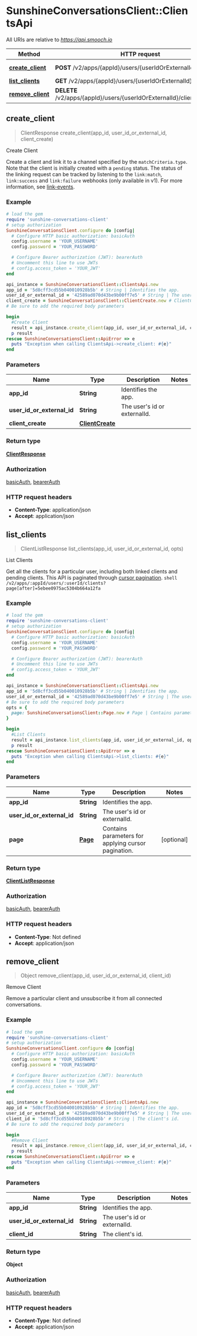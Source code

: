 # SunshineConversationsClient::ClientsApi

All URIs are relative to *https://api.smooch.io*

Method | HTTP request | Description
------------- | ------------- | -------------
[**create_client**](ClientsApi.md#create_client) | **POST** /v2/apps/{appId}/users/{userIdOrExternalId}/clients | Create Client
[**list_clients**](ClientsApi.md#list_clients) | **GET** /v2/apps/{appId}/users/{userIdOrExternalId}/clients | List Clients
[**remove_client**](ClientsApi.md#remove_client) | **DELETE** /v2/apps/{appId}/users/{userIdOrExternalId}/clients/{clientId} | Remove Client



## create_client

> ClientResponse create_client(app_id, user_id_or_external_id, client_create)

Create Client

Create a client and link it to a channel specified by the `matchCriteria.type`. Note that the client is initially created with a `pending` status. The status of the linking request can be tracked by listening to the `link:match`, `link:success` and `link:failure` webhooks (only available in v1). For more information, see [link-events](https://docs.smooch.io/rest/v1/#link-events).

### Example

```ruby
# load the gem
require 'sunshine-conversations-client'
# setup authorization
SunshineConversationsClient.configure do |config|
  # Configure HTTP basic authorization: basicAuth
  config.username = 'YOUR_USERNAME'
  config.password = 'YOUR_PASSWORD'

  # Configure Bearer authorization (JWT): bearerAuth
  # Uncomment this line to use JWTs
  # config.access_token = 'YOUR_JWT'
end

api_instance = SunshineConversationsClient::ClientsApi.new
app_id = '5d8cff3cd55b040010928b5b' # String | Identifies the app.
user_id_or_external_id = '42589ad070d43be9b00ff7e5' # String | The user's id or externalId.
client_create = SunshineConversationsClient::ClientCreate.new # ClientCreate | 
# Be sure to add the required body parameters

begin
  #Create Client
  result = api_instance.create_client(app_id, user_id_or_external_id, client_create)
  p result
rescue SunshineConversationsClient::ApiError => e
  puts "Exception when calling ClientsApi->create_client: #{e}"
end
```

### Parameters


Name | Type | Description  | Notes
------------- | ------------- | ------------- | -------------
 **app_id** | **String**| Identifies the app. | 
 **user_id_or_external_id** | **String**| The user&#39;s id or externalId. | 
 **client_create** | [**ClientCreate**](ClientCreate.md)|  | 

### Return type

[**ClientResponse**](ClientResponse.md)

### Authorization

[basicAuth](../README.md#basicAuth), [bearerAuth](../README.md#bearerAuth)

### HTTP request headers

- **Content-Type**: application/json
- **Accept**: application/json


## list_clients

> ClientListResponse list_clients(app_id, user_id_or_external_id, opts)

List Clients

Get all the clients for a particular user, including both linked clients and pending clients. This API is paginated through [cursor pagination](#section/Introduction/API-pagination-and-records-limits).  ```shell /v2/apps/:appId/users/:userId/clients?page[after]=5ebee0975ac5304b664a12fa ``` 

### Example

```ruby
# load the gem
require 'sunshine-conversations-client'
# setup authorization
SunshineConversationsClient.configure do |config|
  # Configure HTTP basic authorization: basicAuth
  config.username = 'YOUR_USERNAME'
  config.password = 'YOUR_PASSWORD'

  # Configure Bearer authorization (JWT): bearerAuth
  # Uncomment this line to use JWTs
  # config.access_token = 'YOUR_JWT'
end

api_instance = SunshineConversationsClient::ClientsApi.new
app_id = '5d8cff3cd55b040010928b5b' # String | Identifies the app.
user_id_or_external_id = '42589ad070d43be9b00ff7e5' # String | The user's id or externalId.
# Be sure to add the required body parameters
opts = {
  page: SunshineConversationsClient::Page.new # Page | Contains parameters for applying cursor pagination.
}

begin
  #List Clients
  result = api_instance.list_clients(app_id, user_id_or_external_id, opts)
  p result
rescue SunshineConversationsClient::ApiError => e
  puts "Exception when calling ClientsApi->list_clients: #{e}"
end
```

### Parameters


Name | Type | Description  | Notes
------------- | ------------- | ------------- | -------------
 **app_id** | **String**| Identifies the app. | 
 **user_id_or_external_id** | **String**| The user&#39;s id or externalId. | 
 **page** | [**Page**](.md)| Contains parameters for applying cursor pagination. | [optional] 

### Return type

[**ClientListResponse**](ClientListResponse.md)

### Authorization

[basicAuth](../README.md#basicAuth), [bearerAuth](../README.md#bearerAuth)

### HTTP request headers

- **Content-Type**: Not defined
- **Accept**: application/json


## remove_client

> Object remove_client(app_id, user_id_or_external_id, client_id)

Remove Client

Remove a particular client and unsubscribe it from all connected conversations.

### Example

```ruby
# load the gem
require 'sunshine-conversations-client'
# setup authorization
SunshineConversationsClient.configure do |config|
  # Configure HTTP basic authorization: basicAuth
  config.username = 'YOUR_USERNAME'
  config.password = 'YOUR_PASSWORD'

  # Configure Bearer authorization (JWT): bearerAuth
  # Uncomment this line to use JWTs
  # config.access_token = 'YOUR_JWT'
end

api_instance = SunshineConversationsClient::ClientsApi.new
app_id = '5d8cff3cd55b040010928b5b' # String | Identifies the app.
user_id_or_external_id = '42589ad070d43be9b00ff7e5' # String | The user's id or externalId.
client_id = '5d8cff3cd55b040010928b5b' # String | The client's id.
# Be sure to add the required body parameters

begin
  #Remove Client
  result = api_instance.remove_client(app_id, user_id_or_external_id, client_id)
  p result
rescue SunshineConversationsClient::ApiError => e
  puts "Exception when calling ClientsApi->remove_client: #{e}"
end
```

### Parameters


Name | Type | Description  | Notes
------------- | ------------- | ------------- | -------------
 **app_id** | **String**| Identifies the app. | 
 **user_id_or_external_id** | **String**| The user&#39;s id or externalId. | 
 **client_id** | **String**| The client&#39;s id. | 

### Return type

**Object**

### Authorization

[basicAuth](../README.md#basicAuth), [bearerAuth](../README.md#bearerAuth)

### HTTP request headers

- **Content-Type**: Not defined
- **Accept**: application/json

